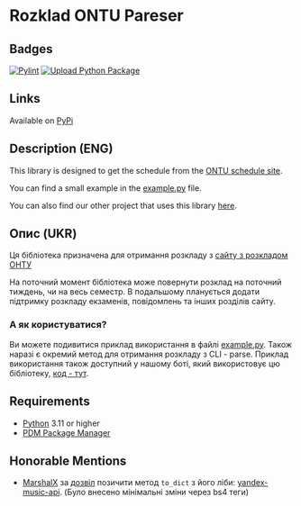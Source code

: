 # Rozklad ONTU Pareser

## Badges
[![Pylint](https://github.com/Wandering-Cursor/rozklad-ontu-parser/actions/workflows/pylint.yml/badge.svg?branch=master)](https://github.com/Wandering-Cursor/rozklad-ontu-parser/actions/workflows/pylint.yml)
[![Upload Python Package](https://github.com/Wandering-Cursor/rozklad-ontu-parser/actions/workflows/python-publish.yml/badge.svg)](https://github.com/Wandering-Cursor/rozklad-ontu-parser/actions/workflows/python-publish.yml)

## Links
Available on [PyPi](https://pypi.org/project/rozklad-ontu-parser-MakisuKurisu/)

## Description (ENG)

This library is designed to get the schedule from the [ONTU schedule site](https://rozklad.ontu.edu.ua).

You can find a small example in the [example.py](/ontu_parser/example.py) file.

You can also find our other project that uses this library [here](https://github.com/Wandering-Cursor/ontu-schedule-bot).

## Опис (UKR)

Ця бібліотека призначена для отримання розкладу з [сайту з розкладом ОНТУ](https://rozklad.ontu.edu.ua)

На поточний момент бібліотека може повернути розклад на поточний тиждень, чи на весь семестр. В подальшому планується додати підтримку розкладу екзаменів, повідомлень та інших розділів сайту.

### А як користуватися?
Ви можете подивитися приклад використання в файлі [example.py](/ontu_parser/example.py). Також наразі є окремий метод для отримання розкладу з CLI - parse.
Приклад використання також доступний у нашому боті, який використовує цю бібліотеку, [код - тут](https://github.com/Wandering-Cursor/ontu-schedule-bot).

## Requirements
- [Python](https://python.org) 3.11 or higher
- [PDM Package Manager](https://pdm-project.org/)

## Honorable Mentions
- [MarshalX](https://github.com/MarshalX) за [дозвіл](https://t.me/yandex_music_api/29677) позичити метод `to_dict` з його ліби: [yandex-music-api](https://github.com/MarshalX/yandex-music-api). (Було внесено мінімальні зміни через bs4 теги)
